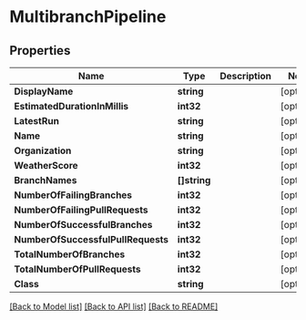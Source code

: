 # MultibranchPipeline

## Properties

Name | Type | Description | Notes
------------ | ------------- | ------------- | -------------
**DisplayName** | **string** |  | [optional] 
**EstimatedDurationInMillis** | **int32** |  | [optional] 
**LatestRun** | **string** |  | [optional] 
**Name** | **string** |  | [optional] 
**Organization** | **string** |  | [optional] 
**WeatherScore** | **int32** |  | [optional] 
**BranchNames** | **[]string** |  | [optional] 
**NumberOfFailingBranches** | **int32** |  | [optional] 
**NumberOfFailingPullRequests** | **int32** |  | [optional] 
**NumberOfSuccessfulBranches** | **int32** |  | [optional] 
**NumberOfSuccessfulPullRequests** | **int32** |  | [optional] 
**TotalNumberOfBranches** | **int32** |  | [optional] 
**TotalNumberOfPullRequests** | **int32** |  | [optional] 
**Class** | **string** |  | [optional] 

[[Back to Model list]](../README.md#documentation-for-models) [[Back to API list]](../README.md#documentation-for-api-endpoints) [[Back to README]](../README.md)


